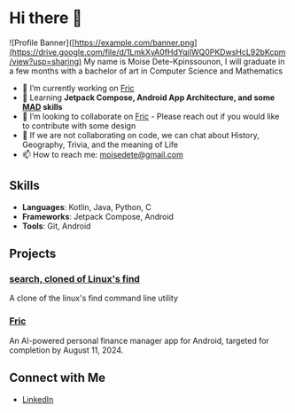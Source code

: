 # Hi there 👋
![Profile Banner]([https://example.com/banner.png](https://drive.google.com/file/d/1LmkXyA0fHdYqjIWQ0PKDwsHcL92bKcpm/view?usp=sharing)
My name is Moise Dete-Kpinssounon, I will graduate in a few months with a bachelor of art in Computer Science and Mathematics

- 🔭 I’m currently working on [Fric](https://www.github.com/moisedk/fric)
- 🌱 Learning **Jetpack Compose, Android App Architecture, and some [MAD](https://developer.android.com/series/mad-skills) skills**
- 👯 I’m looking to collaborate on [Fric](https://www.github.com/moisedk/fric) - Please reach out if you would like to contribute with some design
- 💬 If we are not collaborating on code, we can chat about History, Geography, Trivia, and the meaning of Life
- 📫 How to reach me: moisedete@gmail.com

## Skills

- **Languages**: Kotlin, Java, Python, C
- **Frameworks**: Jetpack Compose, Android
- **Tools**: Git, Android 

## Projects

### [search, cloned of Linux's find ](https://github.com/moisedk/search)
A clone of the linux's find command line utility
### [Fric](https://github.com/moisedk/fric)
An AI-powered personal finance manager app for Android, targeted for completion by August 11, 2024.

## Connect with Me

- [LinkedIn](https://www.linkedin.com/in/mdetekpinssounon)
